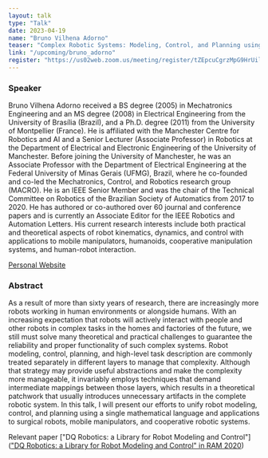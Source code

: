 ```yaml
---
layout: talk
type: "Talk"
date: 2023-04-19
name: "Bruno Vilhena Adorno"
teaser: "Complex Robotic Systems: Modeling, Control, and Planning using Dual Quaternion Algebra"
link: "/upcoming/bruno_adorno"
register: "https://us02web.zoom.us/meeting/register/tZEpcuCgrzMpG9HrUilVBcw_0bCGAUZA8t_H"
---
```


### Speaker 
Bruno Vilhena Adorno received a BS degree (2005) in Mechatronics Engineering and an MS degree (2008) in Electrical Engineering from the University of Brasília (Brazil), and a Ph.D. degree (2011) from the University of Montpellier (France). He is affiliated with the Manchester Centre for Robotics and AI and a Senior Lecturer (Associate Professor) in Robotics at the Department of Electrical and Electronic Engineering of the University of Manchester. Before joining the University of Manchester, he was an Associate Professor with the Department of Electrical Engineering at the Federal University of Minas Gerais (UFMG), Brazil, where he co-founded and co-led the Mechatronics, Control, and Robotics research group (MACRO). He is an IEEE Senior Member and was the chair of the Technical Committee on Robotics of the Brazilian Society of Automatics from 2017 to 2020. He has authored or co-authored over 60 journal and conference papers and is currently an Associate Editor for the IEEE Robotics and Automation Letters. His current research interests include both practical and theoretical aspects of robot kinematics, dynamics, and control with applications to mobile manipulators, humanoids, cooperative manipulation systems, and human-robot interaction.

[Personal Website](https://personalpages.manchester.ac.uk/staff/Bruno.Adorno/)

### Abstract 
As a result of more than sixty years of research, there are increasingly more robots working in human environments or alongside humans. With an increasing expectation that robots will actively interact with people and other robots in complex tasks in the homes and factories of the future, we still must solve many theoretical and practical challenges to guarantee the reliability and proper functionality of such complex systems. Robot modeling, control, planning, and high-level task description are commonly treated separately in different layers to manage that complexity. Although that strategy may provide useful abstractions and make the complexity more manageable, it invariably employs techniques that demand intermediate mappings between those layers, which results in a theoretical patchwork that usually introduces unnecessary artifacts in the complete robotic system. In this talk, I will present our efforts to unify robot modeling, control, and planning using a single mathematical language and applications to surgical robots, mobile manipulators, and cooperative robotic systems.

Relevant paper ["DQ Robotics: a Library for Robot Modeling and Control"](["DQ Robotics: a Library for Robot Modeling and Control" in RAM 2020](https://ieeexplore.ieee.org/document/9136790))
